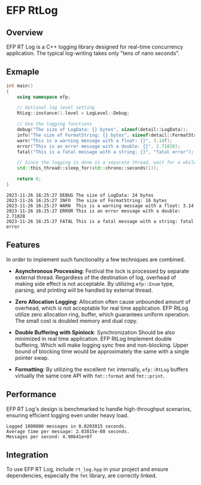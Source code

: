 # EFP RtLog 

## Overview

EFP RT Log is a C++ logging library designed for real-time concurrency application. The typical log-writing takes only "tens of nano seconds". 

## Exmaple

```c++
int main()
{
    using namespace efp;

    // Optional log level setting
    RtLog::instance().level = LogLevel::Debug;

    // Use the logging functions
    debug("The size of LogData: {} bytes", sizeof(detail::LogData));
    info("The size of FormatString: {} bytes", sizeof(detail::FormatString));
    warn("This is a warning message with a float: {}", 3.14f);
    error("This is an error message with a double: {}", 2.71828);
    fatal("This is a fatal message with a string: {}", "fatal error");

    // Since the logging is done in a separate thread, wait for a while to see the logs
    std::this_thread::sleep_for(std::chrono::seconds(1));

    return 0;
}
```

```log
2023-11-26 16:25:27 DEBUG The size of LogData: 24 bytes
2023-11-26 16:25:27 INFO  The size of FormatString: 16 bytes
2023-11-26 16:25:27 WARN  This is a warning message with a float: 3.14
2023-11-26 16:25:27 ERROR This is an error message with a double: 2.71828
2023-11-26 16:25:27 FATAL This is a fatal message with a string: fatal error
```

## Features

In order to implement such functionality a few techniques are combined.

- **Asynchronous Processing**: Festival the lock is processed by separate external thread. Regardless of the destination of log, overhead of making side effect is not acceptable. By utilizing `efp::Enum` type, parsing, and printing will be handled by external thread.

- **Zero Allocation Logging**: Allocation often cause unbounded amount of overhead, which is not acceptable for real time application. EFP RtLog utilize zero allocation ring, buffer, which guarantees uniform operation. The small cost is doubled memory and dual copy.

- **Double Buffering with Spinlock**: Synchronization Should be also minimized in real time application. EFP RtLog Implement double buffering, Which will make logging sync free and non-blocking. Upper bound of blocking time would be approximately the same with a single pointer swap.

- **Formatting**: By utilizing the excellent `fmt` internally, `efp::RtLog`  buffers virtually the same core API with `fmt::format` and `fmt::print`.


## Performance

EFP RT Log's design is benchmarked to handle high-throughput scenarios, ensuring efficient logging even under heavy load.

```plaintext
Logged 1000000 messages in 0.0203815 seconds.
Average time per message: 2.03815e-08 seconds.
Messages per second: 4.90641e+07
```

## Integration

To use EFP RT Log, include `rt_log.hpp` in your project and ensure dependencies, especially the `fmt` library, are correctly linked.

